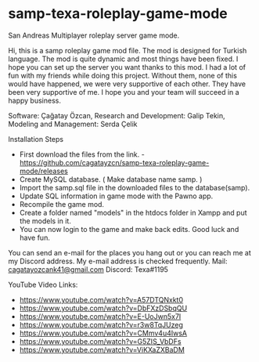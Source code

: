 # samp-texa-roleplay-game-mode
San Andreas Multiplayer roleplay server game mode. 

Hi, this is a samp roleplay game mod file. The mod is designed for Turkish language. The mod is quite dynamic and most things have been fixed. I hope you can set up the server you want thanks to this mod. I had a lot of fun with my friends while doing this project. Without them, none of this would have happened, we were very supportive of each other. They have been very supportive of me. I hope you and your team will succeed in a happy business.

Software: Çağatay Özcan,
Research and Development: Galip Tekin,
Modeling and Management: Serda Çelik

Installation Steps
- First download the files from the link. - https://github.com/cagatayzcn/samp-texa-roleplay-game-mode/releases
- Create MySQL database. ( Make database name samp. )
- Import the samp.sql file in the downloaded files to the database(samp).
- Update SQL information in game mode with the Pawno app.
- Recompile the game mod.
- Create a folder named "models" in the htdocs folder in Xampp and put the models in it.
- You can now login to the game and make back edits. Good luck and have fun.

You can send an e-mail for the places you hang out or you can reach me at my Discord address. My e-mail address is checked frequently.
Mail: cagatayozcank41@gmail.com
Discord: Texa#1195

YouTube Video Links:
- https://www.youtube.com/watch?v=A57DTQNxkt0
- https://www.youtube.com/watch?v=DbFXzDSbqQU
- https://www.youtube.com/watch?v=E-UoJwn5x7I
- https://www.youtube.com/watch?v=r3w8TqJUzeg
- https://www.youtube.com/watch?v=CMmv4u4IwsA
- https://www.youtube.com/watch?v=G5ZIS_VbDFs
- https://www.youtube.com/watch?v=ViKXaZXBaDM
